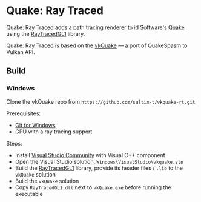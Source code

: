 # Quake: Ray Traced

Quake: Ray Traced adds a path tracing renderer to id Software's [Quake](https://en.wikipedia.org/wiki/Quake_(video_game)) using the [RayTracedGL1](https://github.com/sultim-t/RayTracedGL1) library.

Quake: Ray Traced is based on the [vkQuake](https://github.com/Novum/vkQuake) — a port of QuakeSpasm to Vulkan API.

## Build

### Windows

Clone the vkQuake repo from `https://github.com/sultim-t/vkquake-rt.git`

Prerequisites:

* [Git for Windows](https://github.com/git-for-windows/git/releases)
* GPU with a ray tracing support

Steps:

* Install [Visual Studio Community](https://www.visualstudio.com/products/free-developer-offers-vs) with Visual C++ component
* Open the Visual Studio solution, `Windows\VisualStudio\vkquake.sln`
* Build the [RayTracedGL1](https://github.com/sultim-t/RayTracedGL1/tree/quake) library, provide its header files / `.lib` to the `vkQuake` solution
* Build the `vkQuake` solution
* Copy `RayTracedGL1.dll` next to `vkQuake.exe` before running the executable
